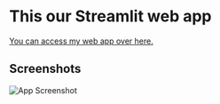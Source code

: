 # This our Streamlit web app

[You can access my web app over here.](https://share.streamlit.io/asr373/heart-app/main/app.py)


## Screenshots

![App Screenshot](https://drive.google.com/file/d/1ValkgJTGHd40byzutVjmMwKiuVeJx_H4/view?usp=sharing)

